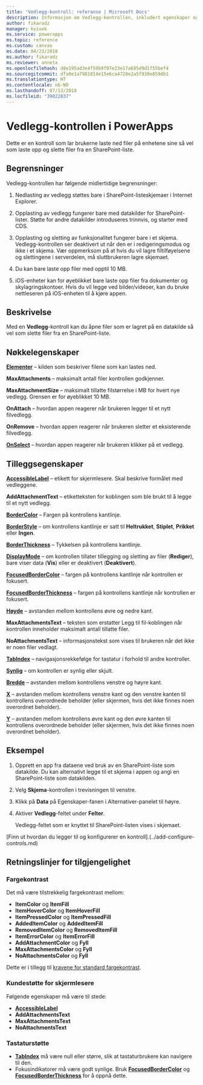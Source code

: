 ```yaml
---
title: 'Vedlegg-kontroll: referanse | Microsoft Docs'
description: Informasjon om Vedlegg-kontrollen, inkludert egenskaper og eksempler
author: fikaradz
manager: kvivek
ms.service: powerapps
ms.topic: reference
ms.custom: canvas
ms.date: 04/23/2018
ms.author: fikaradz
ms.reviewer: anneta
ms.openlocfilehash: d8e195ad3e4f59b9f07e23e17a685d9d1f55bef4
ms.sourcegitcommit: dfa0e1a7981814e15e6ca4720e2a5f930e859db1
ms.translationtype: HT
ms.contentlocale: nb-NO
ms.lasthandoff: 07/13/2018
ms.locfileid: "39022037"
---
```

# <a name="attachments-control-in-powerapps"></a>Vedlegg-kontrollen i PowerApps
Dette er en kontroll som lar brukerne laste ned filer på enhetene sine så vel som laste opp og slette filer fra en SharePoint-liste.

## <a name="limitations"></a>Begrensninger
Vedlegg-kontrollen har følgende midlertidige begrensninger:
1. Nedlasting av vedlegg støttes bare i SharePoint-listeskjemaer i Internet Explorer.

1. Opplasting av vedlegg fungerer bare med datakilder for SharePoint-lister.  Støtte for andre datakilder introduseres trinnvis, og starter med CDS.

1. Opplasting og sletting av funksjonalitet fungerer bare i et skjema.  Vedlegg-kontrollen ser deaktivert ut når den er i redigeringsmodus og ikke i et skjema.   Vær oppmerksom på at hvis du vil lagre filtilføyelsene og slettingene i serverdelen, må sluttbrukeren lagre skjemaet.

1. Du kan bare laste opp filer med opptil 10 MB.  

1. iOS-enheter kan for øyeblikket bare laste opp filer fra dokumenter og skylagringskontoer. Hvis du vil legge ved bilder/videoer, kan du bruke nettleseren på iOS-enheten til å kjøre appen.

## <a name="description"></a>Beskrivelse
Med en **Vedlegg**-kontroll kan du åpne filer som er lagret på en datakilde så vel som slette filer fra en SharePoint-liste.

## <a name="key-properties"></a>Nøkkelegenskaper
**[Elementer](properties-core.md)** – kilden som beskriver filene som kan lastes ned.

**MaxAttachments** – maksimalt antall filer kontrollen godkjenner.

**MaxAttachmentSize** – maksimalt tillatte filstørrelse i MB for hvert nye vedlegg.  Grensen er for øyeblikket 10 MB.

**OnAttach** – hvordan appen reagerer når brukeren legger til et nytt filvedlegg.

**OnRemove** – hvordan appen reagerer når brukeren sletter et eksisterende filvedlegg.

**[OnSelect](properties-core.md)** – hvordan appen reagerer når brukeren klikker på et vedlegg.

## <a name="additional-properties"></a>Tilleggsegenskaper
**[AccessibleLabel](properties-accessibility.md)** – etikett for skjermlesere. Skal beskrive formålet med vedleggene.

**AddAttachmentText** – etiketteksten for koblingen som ble brukt til å legge til et nytt vedlegg.

**[BorderColor](properties-color-border.md)** – Fargen på kontrollens kantlinje.

**[BorderStyle](properties-color-border.md)** – om kontrollens kantlinje er satt til **Heltrukket**, **Stiplet**, **Prikket** eller **Ingen**.

**[BorderThickness](properties-color-border.md)** – Tykkelsen på kontrollens kantlinje.

**[DisplayMode](properties-core.md)** – om kontrollen tillater tillegging og sletting av filer (**Rediger**), bare viser data (**Vis**) eller er deaktivert (**Deaktivert**).

**[FocusedBorderColor](properties-color-border.md)** – fargen på kontrollens kantlinje når kontrollen er fokusert.

**[FocusedBorderThickness](properties-color-border.md)** – fargen på kontrollens kantlinje når kontrollen er fokusert.

**[Høyde](properties-size-location.md)** – avstanden mellom kontrollens øvre og nedre kant.

**MaxAttachmentsText** – teksten som erstatter Legg til fil-koblingen når kontrollen inneholder maksimalt antall tillatte filer.

**NoAttachmentsText** – informasjonstekst som vises til brukeren når det ikke er noen filer vedlagt.

**[TabIndex](properties-accessibility.md)** – navigasjonsrekkefølge for tastatur i forhold til andre kontroller.

**[Synlig](properties-core.md)** – om kontrollen er synlig eller skjult.

**[Bredde](properties-size-location.md)** – avstanden mellom kontrollens venstre og høyre kant.

**[X](properties-size-location.md)** – avstanden mellom kontrollens venstre kant og den venstre kanten til kontrollens overordnede beholder (eller skjermen, hvis det ikke finnes noen overordnet beholder).

**[Y](properties-size-location.md)** – avstanden mellom kontrollens øvre kant og den øvre kanten til kontrollens overordnede beholder (eller skjermen, hvis det ikke finnes noen overordnet beholder).


## <a name="example"></a>Eksempel
1. Opprett en app fra dataene ved bruk av en SharePoint-liste som datakilde.  Du kan alternativt legge til et skjema i appen og angi en SharePoint-liste som datakilden.

2. Velg **Skjema**-kontrollen i trevisningen til venstre.

3. Klikk på **Data** på Egenskaper-fanen i Alternativer-panelet til høyre.

4. Aktiver **Vedlegg**-feltet under **Felter**.

    Vedlegg-feltet som er knyttet til SharePoint-listen vises i skjemaet.

[Finn ut hvordan du legger til og konfigurerer en kontroll].(../add-configure-controls.md)


## <a name="accessibility-guidelines"></a>Retningslinjer for tilgjengelighet
### <a name="color-contrast"></a>Fargekontrast
Det må være tilstrekkelig fargekontrast mellom:
* **ItemColor** og **ItemFill**
* **ItemHoverColor** og **ItemHoverFill**
* **ItemPressedColor** og **ItemPressedFill**
* **AddedItemColor** og **AddedItemFill**
* **RemovedItemColor** og **RemovedItemFill**
* **ItemErrorColor** og **ItemErrorFill**
* **AddAttachmentColor** og **Fyll**
* **MaxAttachmentsColor** og **Fyll**
* **NoAttachmentsColor** og **Fyll**

Dette er i tillegg til [kravene for standard fargekontrast](../accessible-apps-color.md).

### <a name="screen-reader-support"></a>Kundestøtte for skjermlesere
Følgende egenskaper må være til stede:
* **[AccessibleLabel](properties-accessibility.md)**
* **AddAttachmentsText**
* **MaxAttachmentsText**
* **NoAttachmentsText**

### <a name="keyboard-support"></a>Tastaturstøtte
* **[TabIndex](properties-accessibility.md)** må være null eller større, slik at tastaturbrukere kan navigere til den.
* Fokusindikatorer må være godt synlige. Bruk **[FocusedBorderColor](properties-color-border.md)** og **[FocusedBorderThickness](properties-color-border.md)** for å oppnå dette.
